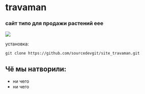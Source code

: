 # travaman

<h3>сайт типо для продажи растений еее</h3>
<img src="https://github.com/sourcedevgit/site_travaman/assets/73057608/5d664c11-c147-4b42-ace3-c34b89bcd586">

установка:
```
git clone https://github.com/sourcedevgit/site_travaman.git
```

<h2>Чё мы натворили:</h2>
<ul> 
    <li>ни чего</li>
    <li>ни чего</li>    
</ul>
